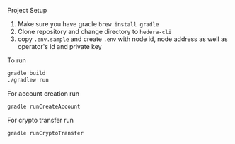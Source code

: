 Project Setup
1. Make sure you have gradle `brew install gradle`
2. Clone repository and change directory to `hedera-cli`
3. copy `.env.sample` and create `.env` with node id, node address as well as operator's id and private key


To run
```bash
gradle build
./gradlew run
```

For account creation run
```bash
gradle runCreateAccount
```


For crypto transfer run
```bash
gradle runCryptoTransfer
```